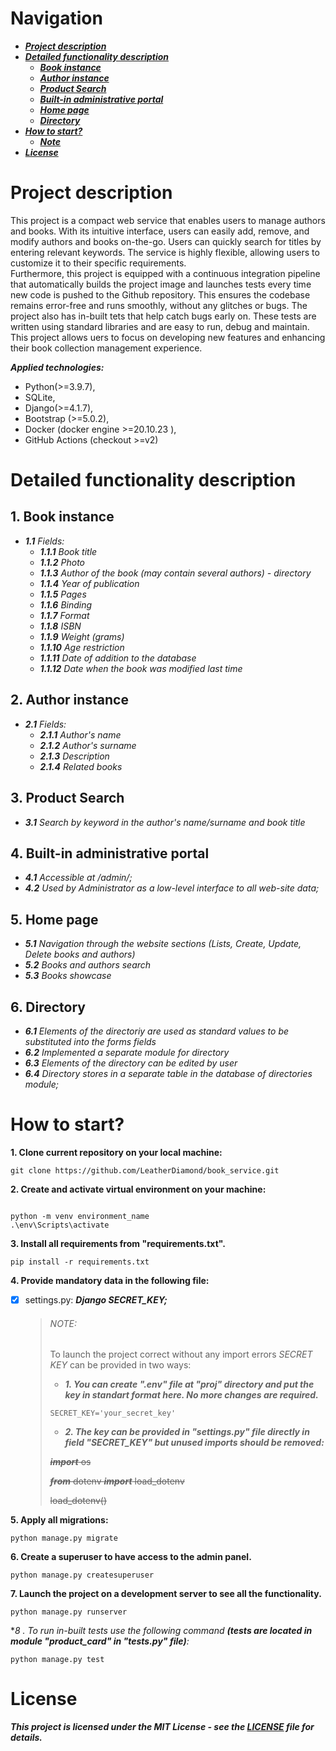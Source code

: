 # Navigation
 
* ***[Project description](#project-description)***
* ***[Detailed functionality description](#detailed-functionality-description)***
  * ***[Book instance](#1-book-instance)***
  * ***[Author instance](#2-author-instance)***
  * ***[Product Search](#3-product-search)***
  * ***[Built-in administrative portal](#4-built-in-administrative-portal)***
  * ***[Home page](#5-home-page)***
  * ***[Directory](#6-directory)***
* ***[How to start?](#how-to-start)***
  * ***[Note](#note)***
* ***[License](#license)***


# Project description

This project is a compact web service that enables users to manage authors and books. 
With its intuitive interface, users can easily add, remove, and modify authors and books on-the-go. 
Users can quickly search for titles by entering relevant keywords. 
The service is highly flexible, allowing users to customize it to their specific requirements.  
Furthermore, this  project is equipped with a continuous integration pipeline that automatically builds the project image and launches tests every time new code is pushed to the Github repository.
This ensures the codebase remains error-free and runs smoothly, without any glitches or bugs.
The project also has in-built tets that help catch bugs early on. 
These tests are written using standard libraries and are easy to run, debug and maintain. 
This project allows uers to focus on developing new features and enhancing their book collection management experience.

***Applied technologies:*** 
- Python(>=3.9.7), 
- SQLite, 
- Django(>=4.1.7), 
- Bootstrap (>=5.0.2), 
- Docker (docker engine >=20.10.23 ), 
- GitHub Actions (checkout >=v2)

# Detailed functionality description
   
## 1. Book instance

   * ***1.1*** *Fields:*
       * ***1.1.1*** *Book title*
       * ***1.1.2*** *Photo*
       * ***1.1.3*** *Author of the book (may contain several authors) - directory*
       * ***1.1.4*** *Year of publication*
       * ***1.1.5*** *Pages*
       * ***1.1.6*** *Binding*
       * ***1.1.7*** *Format*
       * ***1.1.8*** *ISBN*
       * ***1.1.9*** *Weight (grams)*
       * ***1.1.10*** *Age restriction*
       * ***1.1.11*** *Date of addition to the database*
       * ***1.1.12*** *Date when the book was modified last time*
       
## 2. Author instance

  * ***2.1*** *Fields:*
      * ***2.1.1*** *Author's name*
      * ***2.1.2*** *Author's surname*
      * ***2.1.3*** *Description*
      * ***2.1.4*** *Related books*

## 3. Product Search

  * ***3.1*** *Search by keyword in the author's name/surname and book title*

## 4. Built-in administrative portal

   * ***4.1*** *Accessible at /admin/;*
   * ***4.2*** *Used by Administrator as a low-level interface to all web-site data;*
   
## 5. Home page

   * ***5.1*** *Navigation through the website sections (Lists, Create, Update, Delete books and authors)*
   * ***5.2*** *Books and authors search*
   * ***5.3*** *Books showcase*

## 6. Directory

   * ***6.1*** *Elements of the directoriy are used as standard values to be substituted into the forms fields*
   * ***6.2*** *Implemented a separate module for directory*
   * ***6.3*** *Elements of the directory can be edited by user*
   * ***6.4*** *Directory stores in a separate table in the database of directories module;*


# How to start?

**1. Clone current repository on your local machine:**
```
git clone https://github.com/LeatherDiamond/book_service.git
```

**2. Create and activate virtual environment on your machine:**
```

python -m venv environment_name
.\env\Scripts\activate
```

**3. Install all requirements from "requirements.txt".**
```
pip install -r requirements.txt
```

**4. Provide mandatory data in the following file:**
 - [x] settings.py:
   ***Django SECRET_KEY;***
    
    > ###### NOTE: 
    >
    > To launch the project correct without any import errors *SECRET KEY* can be provided in two ways:
    >  * ***1. You can create ".env" file at "proj" directory and put the key in standart format here. No more changes are required.***
    >  ```
    >  SECRET_KEY='your_secret_key'
    >  ```
    >  * ***2. The key can be provided in "settings.py" file directly in field "SECRET_KEY" but unused imports should be removed:***
    >
    >
    >~~***import*** os~~
    >
    >~~***from*** dotenv ***import*** load_dotenv~~
    >
    >~~load_dotenv()~~
    

**5. Apply all migrations:**
```
python manage.py migrate
```

**6. Create a superuser to have access to the admin panel.**
```
python manage.py createsuperuser
```

**7. Launch the project on a development server to see all the functionality.**
```
python manage.py runserver
```

**8 *. To run in-built tests use the following command ***(tests are located in module "product_card" in "tests.py" file)***:**
```
python manage.py test
```



# License

***This project is licensed under the MIT License - see the [LICENSE](https://github.com/LeatherDiamond/book_service/blob/master/LICENCE) file for details.***
